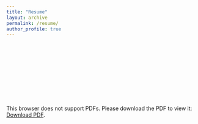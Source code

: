 ```yaml
---
title: "Resume"
layout: archive
permalink: /resume/
author_profile: true
---
```


<object data="https:///yleonsun.com/yleonsun_cv.pdf" type="application/pdf" width="100%" height="100%">
    <embed src="https:///yleonsun.com/yleonsun_cv.pdf">
        <p>This browser does not support PDFs. Please download the PDF to view it: <a href="https:///yleonsun.com/yleonsun_cv.pdf">Download PDF</a>.</p>
    </embed>
</object>